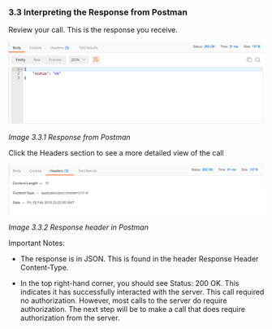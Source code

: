 ### 3.3 Interpreting the Response from Postman

Review your call. This is the response you receive.

![](./Images/image3.3.1.responsepostman.png)

*Image 3.3.1 Response from Postman*

Click the Headers section to see a more detailed view of the call

![](./Images/image3.3.2.responseHeaderPostman.png)

*Image 3.3.2 Response header in Postman*

Important Notes:

-   The response is in JSON. This is found in the header Response Header
    Content-Type.

-   In the top right-hand corner, you should see Status: 200 OK. This
    indicates it has successfully interacted with the server. This
    call required no authorization. However, most calls to the server
    do require authorization. The next step will be to make a call
    that does require authorization from the server.
